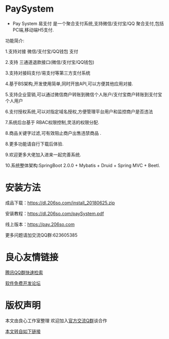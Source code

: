 # PaySystem

- Pay System 易支付 是一个聚合支付系统,支持微信/支付宝/QQ 聚合支付,包括PC端,移动端H5支付.

功能简介:

1.支持对接 微信/支付宝/QQ钱包 支付

2.支持 三通道退款接口(微信/支付宝/QQ钱包)

3.支持对接码支付/易支付等第三方支付系统

4.基于BS架构,开发使用简单,同时开放API,可以方便其他应用对接.

5.支持企业营销,可以通过微信商户转账到微信个人账户/支付宝商户转账到支付宝个人用户

6.支付授权系统,可以对指定域名授权,方便管理平台用户和监控商户是否违法

7.系统后台基于 RBAC权限控制,灵活的权限分配.

8.商品关键字过滤,可有效阻止商户出售违禁商品 .

8.更多功能请自行下载后体验.

9.欢迎更多大佬加入进来一起完善系统.

10.系统整体架构:SpringBoot 2.0.0 + Mybatis + Druid + Spring MVC + Beetl.

# 安装方法

成品下载：https://dl.206so.com/install_20180625.zip

安装教程：https://dl.206so.com/paySystem.pdf

线上版本：https://pay.206so.com


更多问题请加交流QQ群:623605385






 # 良心友情链接

[腾讯QQ群快速检索](http://u.720life.cn/s/8cf73f7c)

[软件免费开发论坛](http://u.720life.cn/s/bbb01dc0)

# 版权声明 

本文由良心工作室整理 欢迎加入[官方交流Q群](https://u.720life.cn/s/f2316816)谈合作

[本文转自如下链接](http://u.720life.cn/g/2e71d0f0a5c601172267ba20d3a43c6eb2e8536e162c5ff4911f2bcac7ef33cb8d4ee1000f1a038f0bedc0d7de254c0d1cb9a8361ed795657dcd0e9e86b999c3)